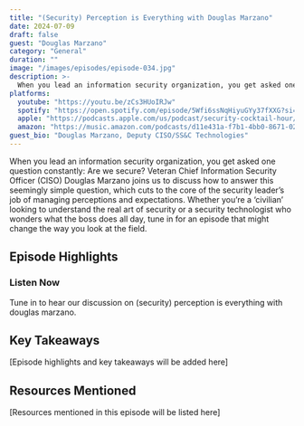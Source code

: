 ```yaml
---
title: "(Security) Perception is Everything with Douglas Marzano"
date: 2024-07-09
draft: false
guest: "Douglas Marzano"
category: "General"
duration: ""
image: "/images/episodes/episode-034.jpg"
description: >-
  When you lead an information security organization, you get asked one question constantly: Are we secure? Veteran Chief Information Security Officer (CISO) Douglas Marzano joins us to discuss how to answer this seemingly simple question, which cuts to the core of the security leader’s job of managing perceptions and expectations. Whether you’re a ‘civilian’ looking to understand the real art of security or a security technologist who wonders what the boss does all day, tune in for an episode that might change the way you look at the field.
platforms:
  youtube: "https://youtu.be/zCs3HUoIRJw"
  spotify: "https://open.spotify.com/episode/5Wfi6ssNqHiyuGYy37fXXG?si=7ea09054be4c48ac"
  apple: "https://podcasts.apple.com/us/podcast/security-cocktail-hour/id1679376200?i=1000661659777"
  amazon: "https://music.amazon.com/podcasts/d11e431a-f7b1-4bb0-8671-024afce9ade6/security-cocktail-hour"
guest_bio: "Douglas Marzano, Deputy CISO/SS&C Technologies"
---
```


When you lead an information security organization, you get asked one question constantly: Are we secure? Veteran Chief Information Security Officer (CISO) Douglas Marzano joins us to discuss how to answer this seemingly simple question, which cuts to the core of the security leader’s job of managing perceptions and expectations. Whether you’re a ‘civilian’ looking to understand the real art of security or a security technologist who wonders what the boss does all day, tune in for an episode that might change the way you look at the field.

## Episode Highlights

### Listen Now

Tune in to hear our discussion on (security) perception is everything with douglas marzano.

## Key Takeaways

[Episode highlights and key takeaways will be added here]

## Resources Mentioned

[Resources mentioned in this episode will be listed here]




